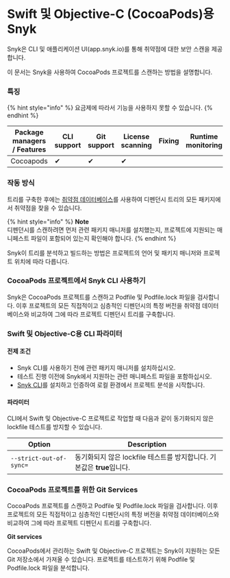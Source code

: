 # Swift 및 Objective-C (CocoaPods)용 Snyk

Snyk은 CLI 및 애플리케이션 UI(app.snyk.io)를 통해 취약점에 대한 보안 스캔을 제공합니다.

이 문서는 Snyk을 사용하여 CocoaPods 프로젝트를 스캔하는 방법을 설명합니다.

### 특징

{% hint style="info" %}
요금제에 따라서 기능을 사용하지 못할 수 있습니다.
{% endhint %}

| Package managers / Features | CLI support | Git support | License scanning | Fixing | Runtime monitoring |
| --------------------------- | ----------- | ----------- | ---------------- | ------ | ------------------ |
| Cocoapods                   | ✔︎          | ✔︎          | ✔︎               |        |                    |

### 작동 방식

트리를 구축한 후에는 [취약점 데이터베이스](https://security.snyk.io)를 사용하여 디펜던시 트리의 모든 패키지에서 취약점을 찾을 수 있습니다.

{% hint style="info" %}
**Note**\
디펜던시를 스캔하려면 먼저 관련 패키지 매니저를 설치했는지, 프로젝트에 지원되는 매니페스트 파일이 포함되어 있는지 확인해야 합니다.
{% endhint %}

Snyk이 트리를 분석하고 빌드하는 방법은 프로젝트의 언어 및 패키지 매니저와 프로젝트 위치에 따라 다릅니다.

### CocoaPods 프로젝트에서 Snyk CLI 사용하기

Snyk은 CocoaPods 프로젝트를 스캔하고 Podfile 및 Podfile.lock 파일을 검사합니다. 이후 프로젝트의 모든 직접적이고 심층적인 디펜던시의 특정 버전을 취약점 데이터베이스와 비교하여 그에 따라 프로젝트 디펜던시 트리를 구축합니다.

### Swift 및 Objective-C용 CLI 파라미터

#### 전제 조건

* Snyk CLI를 사용하기 전에 관련 패키지 매니저를 설치하십시오.
* 테스트 진행 이전에 Snyk에서 지원하는 관련 매니페스트 파일을 포함하십시오.
* [Snyk CLI](broken-reference)를 설치하고 인증하여 로컬 환경에서 프로젝트 분석을 시작합니다.

#### 파라미터

CLI에서 Swift 및 Objective-C 프로젝트로 작업할 때 다음과 같이 동기화되지 않은 lockfile 테스트를 방지할 수 있습니다.

| Option                  | Description                                     |
| ----------------------- | ----------------------------------------------- |
| `--strict-out-of-sync=` | 동기화되지 않은 lockfile 테스트를 방지합니다. 기본값은 **true**입니다. |

### CocoaPods 프로젝트를 위한 Git Services

CocoaPods 프로젝트를 스캔하고 Podfile 및 Podfile.lock 파일을 검사합니다. 이후 프로젝트의 모든 직접적이고 심층적인 디펜던시의 특정 버전을 취약점 데이터베이스와 비교하여 그에 따라 프로젝트 디펜던시 트리를 구축합니다.

**Git services**

CocoaPods에서 관리하는 Swift 및 Objective-C 프로젝트는 Snyk이 지원하는 모든 Git 저장소에서 가져올 수 있습니다. 프로젝트를 테스트하기 위해 Podfile 및 Podfile.lock 파일을 분석합니다.
